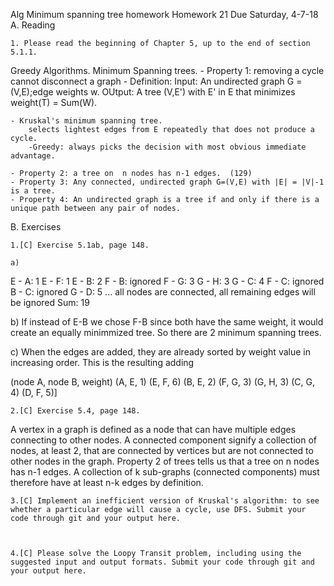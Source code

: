 Alg Minimum spanning tree homework
Homework 21   Due Saturday, 4-7-18
A. Reading

    1. Please read the beginning of Chapter 5, up to the end of section 5.1.1.

Greedy Algorithms. 
Minimum Spanning trees. 
    - Property 1: removing a cycle cannot disconnect a graph 
    - Definition: Input: An undirected graph G = (V,E);edge weights w. 
                OUtput: A tree (V,E') with E' in E that minimizes weight(T) = Sum(W).

    - Kruskal's minimum spanning tree. 
        selects lightest edges from E repeatedly that does not produce a cycle. 
        -Greedy: always picks the decision with most obvious immediate advantage. 

    - Property 2: a tree on  n nodes has n-1 edges.  (129)
    - Property 3: Any connected, undirected graph G=(V,E) with |E| = |V|-1 is a tree.
    - Property 4: An undirected graph is a tree if and only if there is a unique path between any pair of nodes.  

B. Exercises

    1.[C] Exercise 5.1ab, page 148.

    a) 
E - A: 1
E - F: 1
E - B: 2
F - B: ignored
F - G: 3
G - H: 3
G - C: 4
F - C: ignored
B - C: ignored
G - D: 5
... all nodes are connected, all remaining edges will be ignored
Sum: 19

b) If instead of E-B we chose F-B since both have the same weight, it would create an equally minimmized tree. So there are 2 minimum spanning trees.

c) When the edges are added, they are already sorted by weight value in increasing order. This is the resulting adding 

(node A, node B, weight)
(A, E, 1)
(E, F, 6)
(B, E, 2)
(F, G, 3)
(G, H, 3) 
(C, G, 4)
(D, F, 5)]

    2.[C] Exercise 5.4, page 148.

A vertex in a graph is defined as a node that can have multiple edges connecting to other nodes. A connected component signify a collection of nodes, at least 2, that are connected by vertices but are not connected to other nodes in the graph.
Property 2 of trees tells us that a tree on n nodes has n-1 edges. A collection of k sub-graphs (connected components) must therefore have at least n-k edges by definition. 


    3.[C] Implement an inefficient version of Kruskal's algorithm: to see whether a particular edge will cause a cycle, use DFS. Submit your code through git and your output here.



    4.[C] Please solve the Loopy Transit problem, including using the suggested input and output formats. Submit your code through git and your output here.



